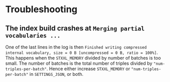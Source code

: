 # Troubleshooting

## The index build crashes at `Merging partial vocabularies ...`

One of the last lines in the log is then `Finished writing compressed internal
vocabulary, size = 0 B [uncompressed = 0 B, ratio = 100%]`. This happens when
the `STXXL_MEMORY` divided by number of batches is too small. The number of
batches is the total number of triples divided by `"num-triples-per-batch"`.
Hence either increase `STXXL_MEMORY` or `"num-triples-per-batch"` in
`SETTINGS_JSON`, or both.
